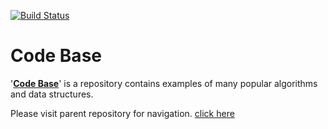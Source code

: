 [![Build Status](https://travis-ci.org/shivajivarma/codebase-c.svg?branch=master)](https://travis-ci.org/shivajivarma/codebase-c)

Code Base
===========

'__[Code Base](http://shivajivarma.com/code-base)__' is a repository contains examples of many popular algorithms and data structures. 


Please visit parent repository for navigation. [click here](https://github.com/shivajivarma/codebase)